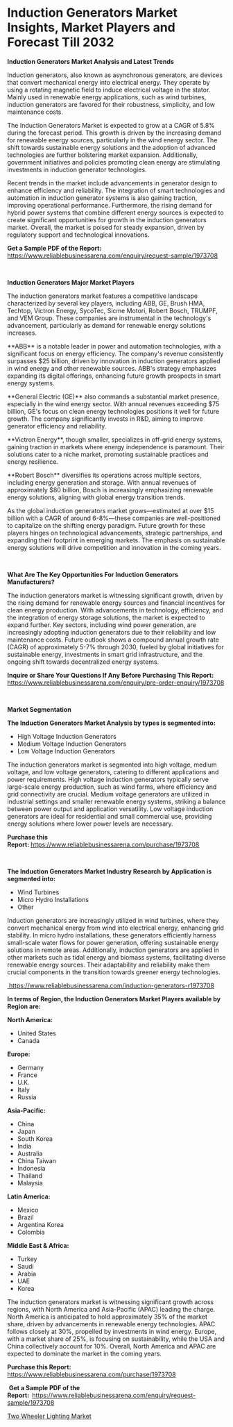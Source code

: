 <p><h1>Induction Generators Market Insights, Market Players and Forecast Till 2032</h1></p><p><strong>Induction Generators Market Analysis and Latest Trends</strong></p>
<p><p>Induction generators, also known as asynchronous generators, are devices that convert mechanical energy into electrical energy. They operate by using a rotating magnetic field to induce electrical voltage in the stator. Mainly used in renewable energy applications, such as wind turbines, induction generators are favored for their robustness, simplicity, and low maintenance costs.</p><p>The Induction Generators Market is expected to grow at a CAGR of 5.8% during the forecast period. This growth is driven by the increasing demand for renewable energy sources, particularly in the wind energy sector. The shift towards sustainable energy solutions and the adoption of advanced technologies are further bolstering market expansion. Additionally, government initiatives and policies promoting clean energy are stimulating investments in induction generator technologies.</p><p>Recent trends in the market include advancements in generator design to enhance efficiency and reliability. The integration of smart technologies and automation in induction generator systems is also gaining traction, improving operational performance. Furthermore, the rising demand for hybrid power systems that combine different energy sources is expected to create significant opportunities for growth in the induction generators market. Overall, the market is poised for steady expansion, driven by regulatory support and technological innovations.</p></p>
<p><strong>Get a Sample PDF of the Report:&nbsp;</strong> <a href="https://www.reliablebusinessarena.com/enquiry/request-sample/1973708?utm_campaign=2322&utm_medium=2&utm_source=Github&utm_content=ia&utm_term=14022025&utm_id=induction-generators">https://www.reliablebusinessarena.com/enquiry/request-sample/1973708</a></p>
<p>&nbsp;</p>
<p><strong>Induction Generators Major Market Players</strong></p>
<p><p>The induction generators market features a competitive landscape characterized by several key players, including ABB, GE, Brush HMA, Techtop, Victron Energy, SycoTec, Sicme Motori, Robert Bosch, TRUMPF, and VEM Group. These companies are instrumental in the technology's advancement, particularly as demand for renewable energy solutions increases.</p><p>**ABB** is a notable leader in power and automation technologies, with a significant focus on energy efficiency. The company's revenue consistently surpasses $25 billion, driven by innovation in induction generators applied in wind energy and other renewable sources. ABB's strategy emphasizes expanding its digital offerings, enhancing future growth prospects in smart energy systems.</p><p>**General Electric (GE)** also commands a substantial market presence, especially in the wind energy sector. With annual revenues exceeding $75 billion, GE's focus on clean energy technologies positions it well for future growth. The company significantly invests in R&D, aiming to improve generator efficiency and reliability.</p><p>**Victron Energy**, though smaller, specializes in off-grid energy systems, gaining traction in markets where energy independence is paramount. Their solutions cater to a niche market, promoting sustainable practices and energy resilience. </p><p>**Robert Bosch** diversifies its operations across multiple sectors, including energy generation and storage. With annual revenues of approximately $80 billion, Bosch is increasingly emphasizing renewable energy solutions, aligning with global energy transition trends.</p><p>As the global induction generators market grows—estimated at over $15 billion with a CAGR of around 6-8%—these companies are well-positioned to capitalize on the shifting energy paradigm. Future growth for these players hinges on technological advancements, strategic partnerships, and expanding their footprint in emerging markets. The emphasis on sustainable energy solutions will drive competition and innovation in the coming years.</p></p>
<p>&nbsp;</p>
<p><strong>What Are The Key Opportunities For Induction Generators Manufacturers?</strong></p>
<p><p>The induction generators market is witnessing significant growth, driven by the rising demand for renewable energy sources and financial incentives for clean energy production. With advancements in technology, efficiency, and the integration of energy storage solutions, the market is expected to expand further. Key sectors, including wind power generation, are increasingly adopting induction generators due to their reliability and low maintenance costs. Future outlook shows a compound annual growth rate (CAGR) of approximately 5-7% through 2030, fueled by global initiatives for sustainable energy, investments in smart grid infrastructure, and the ongoing shift towards decentralized energy systems.</p></p>
<p><strong>Inquire or Share Your Questions If Any Before Purchasing This Report:</strong> <a href="https://www.reliablebusinessarena.com/enquiry/pre-order-enquiry/1973708?utm_campaign=2322&utm_medium=2&utm_source=Github&utm_content=ia&utm_term=14022025&utm_id=induction-generators">https://www.reliablebusinessarena.com/enquiry/pre-order-enquiry/1973708</a></p>
<p>&nbsp;</p>
<p><strong>Market Segmentation</strong></p>
<p><strong>The Induction Generators Market Analysis by types is segmented into:</strong></p>
<p><ul><li>High Voltage Induction Generators</li><li>Medium Voltage Induction Generators</li><li>Low Voltage Induction Generators</li></ul></p>
<p><p>The induction generators market is segmented into high voltage, medium voltage, and low voltage generators, catering to different applications and power requirements. High voltage induction generators typically serve large-scale energy production, such as wind farms, where efficiency and grid connectivity are crucial. Medium voltage generators are utilized in industrial settings and smaller renewable energy systems, striking a balance between power output and application versatility. Low voltage induction generators are ideal for residential and small commercial use, providing energy solutions where lower power levels are necessary.</p></p>
<p><strong>Purchase this Report:&nbsp;</strong><a href="https://www.reliablebusinessarena.com/purchase/1973708?utm_campaign=2322&utm_medium=2&utm_source=Github&utm_content=ia&utm_term=14022025&utm_id=induction-generators">https://www.reliablebusinessarena.com/purchase/1973708</a></p>
<p>&nbsp;</p>
<p><strong>The Induction Generators Market Industry Research by Application is segmented into:</strong></p>
<p><ul><li>Wind Turbines</li><li>Micro Hydro Installations</li><li>Other</li></ul></p>
<p><p>Induction generators are increasingly utilized in wind turbines, where they convert mechanical energy from wind into electrical energy, enhancing grid stability. In micro hydro installations, these generators efficiently harness small-scale water flows for power generation, offering sustainable energy solutions in remote areas. Additionally, induction generators are applied in other markets such as tidal energy and biomass systems, facilitating diverse renewable energy sources. Their adaptability and reliability make them crucial components in the transition towards greener energy technologies.</p></p>
<p><a href="https://www.reliablebusinessarena.com/induction-generators-r1973708?utm_campaign=2322&utm_medium=2&utm_source=Github&utm_content=ia&utm_term=14022025&utm_id=induction-generators">&nbsp;https://www.reliablebusinessarena.com/induction-generators-r1973708</a></p>
<p><strong>In terms of Region, the Induction Generators Market Players available by Region are:</strong></p>
<p>
    <p> <strong> North America: </strong>
        <ul>
            <li>United States</li>
            <li>Canada</li>
        </ul>
        </p> 
    <p> <strong> Europe: </strong>
        <ul>
            <li>Germany</li>
            <li>France</li>
            <li>U.K.</li>
            <li>Italy</li>
            <li>Russia</li>
        </ul>
        </p> 
    <p> <strong> Asia-Pacific: </strong>
        <ul>
            <li>China</li>
            <li>Japan</li>
            <li>South Korea</li>
            <li>India</li>
            <li>Australia</li>
            <li>China Taiwan</li>
            <li>Indonesia</li>
            <li>Thailand</li>
            <li>Malaysia</li>
        </ul>
        </p> 
    <p> <strong> Latin America: </strong>
        <ul>
            <li>Mexico</li>
            <li>Brazil</li>
            <li>Argentina Korea</li>
            <li>Colombia</li>
        </ul>
        </p> 
    <p> <strong> Middle East & Africa: </strong>
        <ul>
            <li>Turkey</li>
            <li>Saudi</li>
            <li>Arabia</li>
            <li>UAE</li>
            <li>Korea</li>
        </ul>
    </p>
    </p>
<p><p>The induction generators market is witnessing significant growth across regions, with North America and Asia-Pacific (APAC) leading the charge. North America is anticipated to hold approximately 35% of the market share, driven by advancements in renewable energy technologies. APAC follows closely at 30%, propelled by investments in wind energy. Europe, with a market share of 25%, is focusing on sustainability, while the USA and China collectively account for 10%. Overall, North America and APAC are expected to dominate the market in the coming years.</p></p>
<p><strong>Purchase this Report: </strong><a href="https://www.reliablebusinessarena.com/purchase/1973708?utm_campaign=2322&utm_medium=2&utm_source=Github&utm_content=ia&utm_term=14022025&utm_id=induction-generators">https://www.reliablebusinessarena.com/purchase/1973708</a></p>
<p>&nbsp;<strong>Get a Sample PDF of the Report:&nbsp;&nbsp;</strong><a href="https://www.reliablebusinessarena.com/enquiry/request-sample/1973708?utm_campaign=2322&utm_medium=2&utm_source=Github&utm_content=ia&utm_term=14022025&utm_id=induction-generators">https://www.reliablebusinessarena.com/enquiry/request-sample/1973708</a></p>
<p><strong></strong></p>
<p><p><a href="https://github.com/birnbaumbulah0/Market-Research-Report-List-1/blob/main/two-wheeler-lighting-market.md?utm_campaign=2322&utm_medium=2&utm_source=Github&utm_content=ia&utm_term=14022025&utm_id=induction-generators">Two Wheeler Lighting Market</a></p></p>